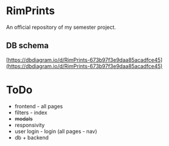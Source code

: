 # RimPrints
An official repository of my semester project. 

## DB schema 
[https://dbdiagram.io/d/RimPrints-673b97f3e9daa85acadfce45](https://dbdiagram.io/d/RimPrints-673b97f3e9daa85acadfce45)

# ToDo
- frontend - all pages
- filters - index
- ~~modals~~
- responsivity
- user login - login (all pages - nav)
- db + backend 
